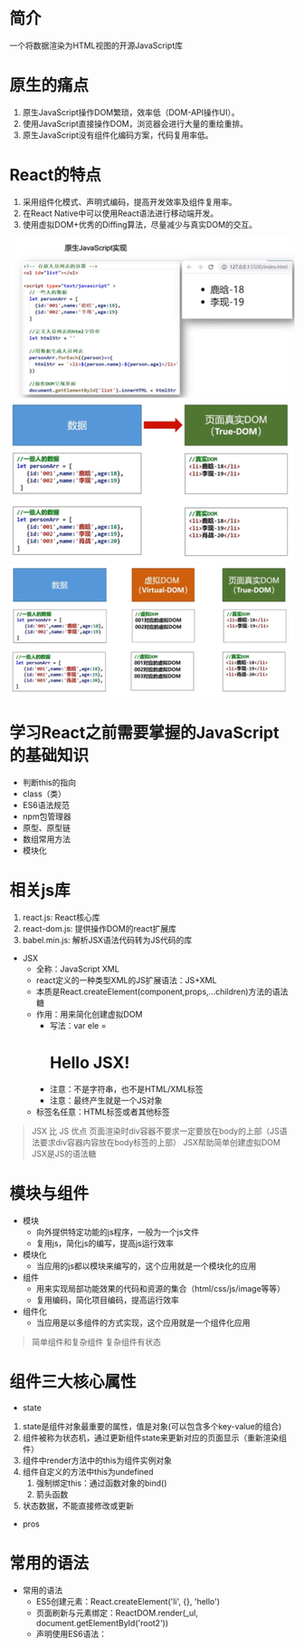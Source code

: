 # 简介
一个将数据渲染为HTML视图的开源JavaScript库
# 原生的痛点
1. 原生JavaScript操作DOM繁琐，效率低（DOM-API操作UI）。
2. 使用JavaScript直接操作DOM，浏览器会进行大量的重绘重排。
3. 原生JavaScript没有组件化编码方案，代码复用率低。

# React的特点
1. 采用组件化模式、声明式编码，提高开发效率及组件复用率。
2. 在React Native中可以使用React语法进行移动端开发。
3. 使用虚拟DOM+优秀的Diffing算法，尽量减少与真实DOM的交互。

![原生JavaScript实现.png](01学习/img/原生JavaScript实现.png)
![原生JavaScript实现的DOM变化.png](01学习/img/原生JavaScript实现的DOM变化.png)
![React实现.png](01学习/img/React实现.png)

# 学习React之前需要掌握的JavaScript的基础知识
- 判断this的指向
- class（类）
- ES6语法规范
- npm包管理器
- 原型、原型链
- 数组常用方法
- 模块化

# 相关js库
1. react.js: React核心库
2. react-dom.js: 提供操作DOM的react扩展库
3. babel.min.js: 解析JSX语法代码转为JS代码的库

- JSX
  - 全称：JavaScript XML
  - react定义的一种类型XML的JS扩展语法：JS+XML
  - 本质是React.createElement(component,props,...children)方法的语法糖
  - 作用：用来简化创建虚拟DOM
    - 写法：var ele = <h1>Hello JSX!</h1>
    - 注意：不是字符串，也不是HTML/XML标签
    - 注意：最终产生就是一个JS对象
  - 标签名任意：HTML标签或者其他标签

> JSX 比 JS 优点
> 页面渲染时div容器不要求一定要放在body的上部（JS语法要求div容器内容放在body标签的上部）
> JSX帮助简单创建虚拟DOM
> JSX是JS的语法糖

# 模块与组件
- 模块
  - 向外提供特定功能的js程序，一般为一个js文件
  - 复用js，简化js的编写，提高js运行效率
- 模块化
  - 当应用的js都以模块来编写的，这个应用就是一个模块化的应用
- 组件
  - 用来实现局部功能效果的代码和资源的集合（html/css/js/image等等）
  - 复用编码，简化项目编码，提高运行效率
- 组件化
  - 当应用是以多组件的方式实现，这个应用就是一个组件化应用

> 简单组件和复杂组件
> 复杂组件有状态

# 组件三大核心属性
- state
1. state是组件对象最重要的属性，值是对象(可以包含多个key-value的组合)
2.  组件被称为状态机，通过更新组件state来更新对应的页面显示（重新渲染组件） 
3. 组件中render方法中的this为组件实例对象
4. 组件自定义的方法中this为undefined
   1. 强制绑定this：通过函数对象的bind()
   2. 箭头函数
5. 状态数据，不能直接修改或更新

- pros

# 常用的语法
- 常用的语法
  - ES5创建元素：React.createElement('li', {}, 'hello')
  - 页面刷新与元素绑定：ReactDOM.render(_ul, document.getElementById('root2'))
  - 声明使用ES6语法：<script type="text/babel">

# 函数式组件和类式组件
